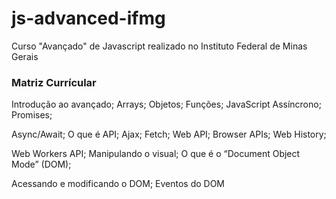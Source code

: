 # js-advanced-ifmg

Curso "Avançado" de Javascript realizado no Instituto Federal de Minas Gerais

<h3>Matriz Currícular </h3>

Introdução ao avançado; Arrays; Objetos; Funções; JavaScript Assíncrono; Promises;

Async/Await; O que é API; Ajax; Fetch; Web API; Browser APIs; Web History;

Web Workers API; Manipulando o visual; O que é o “Document Object Mode” (DOM);

Acessando e modificando o DOM; Eventos do DOM
